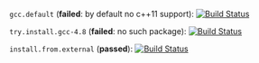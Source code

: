 `gcc.default` (**failed**: by default no c++11 support):
[![Build Status](https://travis-ci.org/travis-ci-tester/travis-test-gcc-cxx-11.png?branch=gcc.default)](https://travis-ci.org/travis-ci-tester/travis-test-gcc-cxx-11)

`try.install.gcc-4.8` (**failed**: no such package):
[![Build Status](https://travis-ci.org/travis-ci-tester/travis-test-gcc-cxx-11.png?branch=try.install.gcc-4.8)](https://travis-ci.org/travis-ci-tester/travis-test-gcc-cxx-11)

`install.from.external` (**passed**):
[![Build Status](https://travis-ci.org/travis-ci-tester/travis-test-gcc-cxx-11.png?branch=install.from.external)](https://travis-ci.org/travis-ci-tester/travis-test-gcc-cxx-11)
